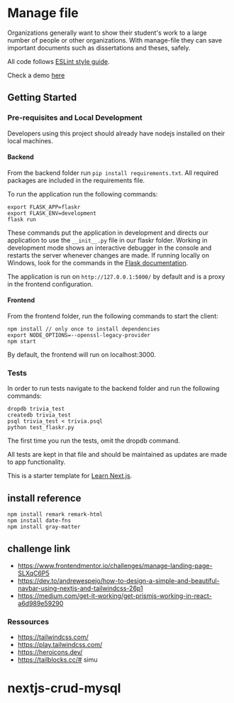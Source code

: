 # Manage file

Organizations generally want to show their student's work to a large number of people or other organizations. With manage-file they can save important documents such as dissertations and theses, safely.

All code follows [ESLint style guide](https://eslint.org/docs/latest/rules/). 

Check a demo [here](https://manage-file.netlify.app/home)


## Getting Started

### Pre-requisites and Local Development 
Developers using this project should already have nodejs installed on their local machines.

#### Backend

From the backend folder run `pip install requirements.txt`. All required packages are included in the requirements file. 

To run the application run the following commands: 
```
export FLASK_APP=flaskr
export FLASK_ENV=development
flask run
```

These commands put the application in development and directs our application to use the `__init__.py` file in our flaskr folder. Working in development mode shows an interactive debugger in the console and restarts the server whenever changes are made. If running locally on Windows, look for the commands in the [Flask documentation](http://flask.pocoo.org/docs/1.0/tutorial/factory/).

The application is run on `http://127.0.0.1:5000/` by default and is a proxy in the frontend configuration. 

#### Frontend

From the frontend folder, run the following commands to start the client: 
```
npm install // only once to install dependencies
export NODE_OPTIONS=--openssl-legacy-provider
npm start 
```

By default, the frontend will run on localhost:3000. 

### Tests
In order to run tests navigate to the backend folder and run the following commands: 

```
dropdb trivia_test
createdb trivia_test
psql trivia_test < trivia.psql
python test_flaskr.py
```

The first time you run the tests, omit the dropdb command. 

All tests are kept in that file and should be maintained as updates are made to app functionality. 

This is a starter template for [Learn Next.js](https://nextjs.org/learn).
## install reference
```shell
npm install remark remark-html
npm install date-fns
npm install gray-matter

```
## challenge link
- https://www.frontendmentor.io/challenges/manage-landing-page-SLXqC6P5
- https://dev.to/andrewespejo/how-to-design-a-simple-and-beautiful-navbar-using-nextjs-and-tailwindcss-26p1
- https://medium.com/get-it-working/get-prismjs-working-in-react-a6d989e59290

### Ressources
- https://tailwindcss.com/
- https://play.tailwindcss.com/
- https://heroicons.dev/
- https://tailblocks.cc/# simu
# nextjs-crud-mysql
